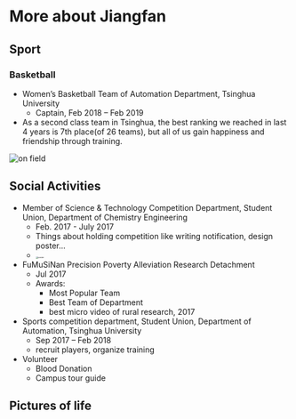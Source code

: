 # More about Jiangfan

## Sport

### Basketball

* Women’s Basketball Team of Automation Department, Tsinghua University
  * Captain, Feb 2018 – Feb 2019
* As a second class team in Tsinghua, the best ranking we reached in last 4 years is 7th place(of  26 teams), but all of us gain happiness and friendship through training.

![on field](https://cloud.tsinghua.edu.cn/seafhttp/files/07f5a9c9-4887-4bce-805c-c9d327e1c445/DSC02353.JPG)

## Social Activities

* Member of Science \& Technology Competition Department, Student Union, Department of Chemistry Engineering
  * Feb. 2017 - July 2017
  * Things about holding competition like writing notification, design poster...
  *  <img src="https://cloud.tsinghua.edu.cn/thumbnail/a54c26b100784447b8f3/1024/activities/poster.jpg" alt="poster" style="zoom:25%;" />
* FuMuSiNan Precision Poverty Alleviation Research Detachment
  * Jul 2017
  * Awards:
    * Most Popular Team
    * Best Team of Department
    * best micro video of  rural research, 2017
* Sports competition department, Student Union, Department of Automation, Tsinghua University
  * Sep 2017 – Feb 2018
  * recruit players, organize training 
* Volunteer
  * Blood Donation
  * Campus tour guide

## Pictures of life

